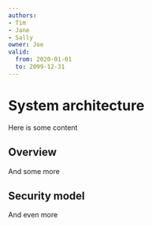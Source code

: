 ```yaml
---
authors:
- Tim
- Jane
- Sally
owner: Joe
valid:
  from: 2020-01-01
  to: 2099-12-31
---
```

# System architecture

Here is some content

## Overview

And some more

## Security model

And even more
